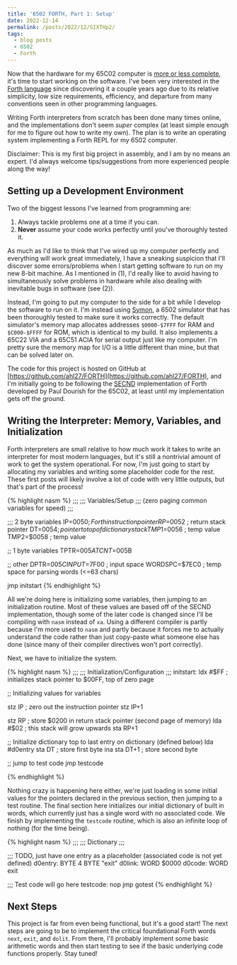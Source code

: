 ```yaml
---
title: '6502 FORTH, Part 1: Setup'
date: 2022-12-14
permalink: /posts/2022/12/SIXTHp2/
tags:
  - blog posts
  - 6502
  - Forth
---
```


Now that the hardware for my 65C02 computer is [more or less complete](https://www.ahl27.com/posts/2022/12/6502p2/), it's time to start working on the software. I've been very interested in the [Forth language](https://en.wikipedia.org/wiki/Forth_(programming_language)) since discovering it a couple years ago due to its relative simplicity, low size requirements, efficiency, and departure from many conventions seen in other programming languages. 

Writing Forth interpreters from scratch has been done many times online, and the implementations don't seem *super* complex (at least simple enough for me to figure out how to write my own). The plan is to write an operating system implementing a Forth REPL for my 6502 computer.

Disclaimer: This is my first big project in assembly, and I am by no means an expert. I'd always welcome tips/suggestions from more experienced people along the way!

Setting up a Development Environment
---------------

Two of the biggest lessons I've learned from programming are:

1. Always tackle problems one at a time if you can.
2. **Never** assume your code works perfectly until you've thoroughly tested it.

As much as I'd like to think that I've wired up my computer perfectly and everything will work great immediately, I have a sneaking suspicion that I'll discover some errors/problems when I start getting software to run on my new 8-bit machine. As I mentioned in (1), I'd really like to avoid having to simultaneously solve problems in hardware while also dealing with inevitable bugs in software (see (2)).

Instead, I'm going to put my computer to the side for a bit while I develop the software to run on it. I'm instead using [Symon](https://github.com/sethm/symon), a 6502 simulator that has been thoroughly tested to make sure it works correctly. The default simulator's memory map allocates addresses `$0000-$7FFF` for RAM and `$C000-$FFFF` for ROM, which is identical to my build. It also implements a 65C22 VIA and a 65C51 ACIA for serial output just like my computer. I'm pretty sure the memory map for I/O is a little different than mine, but that can be solved later on.

The code for this project is hosted on GitHub at [https://github.com/ahl27/FORTH](https://github.com/ahl27/FORTH), and I'm initially going to be following the [SECND](https://www.dourish.com/projects/secnd.html) implementation of Forth developed by Paul Dourish for the 65C02, at least until my implementation gets off the ground.

Writing the Interpreter: Memory, Variables, and Initialization
------------

Forth interpreters are small relative to how much work it takes to write an interpreter for most modern languages, but it's still a nontrivial amount of work to get the system operational. For now, I'm just going to start by allocating my variables and writing some placeholder code for the rest. These first posts will likely involve a lot of code with very little outputs, but that's part of the process!

{% highlight nasm %}
;;;
;;; Variables/Setup
;;; (zero paging common variables for speed)
;;;

;;; 2 byte variables
IP=$0050                   ; Forth instruction pointer
RP=$0052                   ; return stack pointer
DT=$0054                   ; pointer to top of dictionary stack
TMP1=$0056                 ; temp value
TMP2=$0058                 ; temp value

;; 1 byte variables
TPTR=$005A
TCNT=$005B

;; other
DPTR=$005C
INPUT=$7F00                ; input space
WORDSPC=$7EC0              ; temp space for parsing words (<=63 chars)

jmp initstart
{% endhighlight %}

All we're doing here is initializing some variables, then jumping to an initialization routine. Most of these values are based off of the SECND implementation, though some of the later code is changed since I'll be compiling with `nasm` instead of `xa`. Using a different compiler is partly because I'm more used to `nasm` and partly because it forces me to actually understand the code rather than just copy-paste what someone else has done (since many of their compiler directives won't port correctly).

Next, we have to initialize the system.

{% highlight nasm %}
;;;
;;; Initialization/Configuration
;;;
initstart:
  ldx #$FF                 ; initializes stack pointer to $00FF, top of zero page
  
  ;; Initializing values for variables

  stz IP                   ; zero out the instruction pointer
  stz IP+1

  stz RP                   ; store $0200 in return stack pointer (second page of memory)
  lda #$02                 ; this stack will grow upwards
  sta RP+1


  ;; Initialize dictionary top to last entry on dictionary (defined below)
  lda #d0entry 
  sta DT                   ; store first byte
  ina
  sta DT+1                 ; store second byte


  ;; jump to test code
  jmp testcode


{% endhighlight %}

Nothing crazy is happening here either, we're just loading in some initial values for the pointers declared in the previous section, then jumping to a test routine. The final section here initializes our initial dictionary of built in words, which currently just has a single word with no associated code. We finish by implementing the `testcode` routine, which is also an infinite loop of nothing (for the time being).


{% highlight nasm %}
;;;
;;; Dictionary
;;;

;;; TODO, just have one entry as a placeholder (associated code is not yet defined)
d0entry:
  BYTE 4
  BYTE "exit"
d0link:
  WORD $0000
d0code:
  WORD exit


;;; Test code will go here
testcode:
  nop
  jmp gotest
{% endhighlight %}

Next Steps
----------

This project is far from even being functional, but it's a good start! The next steps are going to be to implement the critical foundational Forth words `next`, `exit`, and `dolit`. From there, I'll probably implement some basic arithmetic words and then start testing to see if the basic underlying code functions properly. Stay tuned!
